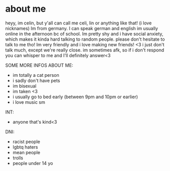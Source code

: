 # about me
heyy, im celin, but y'all can call me celi, lin or anything like that! (i love nicknames)
Im from germany. 
I can speak german and english
im usually online in the afternoon bc of school.
Im pretty shy and i have social anxiety, which makes it kinda hard talking to random people.
please don't hesitate to talk to me tho!
Im very friendly and i love making new friends! <3
i just don't talk much, except we're really close.
im sometimes afk, so if i don't respond you can whisper to me and I'll definitely answer<3


SOME MORE INFOS ABOUT ME:
- im totally a cat person
- i sadly don't have pets
- im bisexual
- im taken <3
- i usually go to bed early (between 9pm and 10pm or earlier)
- i love music sm


INT:
- anyone that's kind<3


DNI:
- racist people
- lgbtq haters
- mean people
- trolls
- people under 14 yo
  
  

